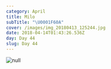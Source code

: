 ```yaml
---
category: April
title: Milo
subTitle: "\U0001F60A"
cover: /images/img_20180413_125244.jpg
date: 2018-04-14T01:43:26.536Z
day: Day 44
slug: Day 44
---
```

![null](/images/img_20180413_125244.jpg)
